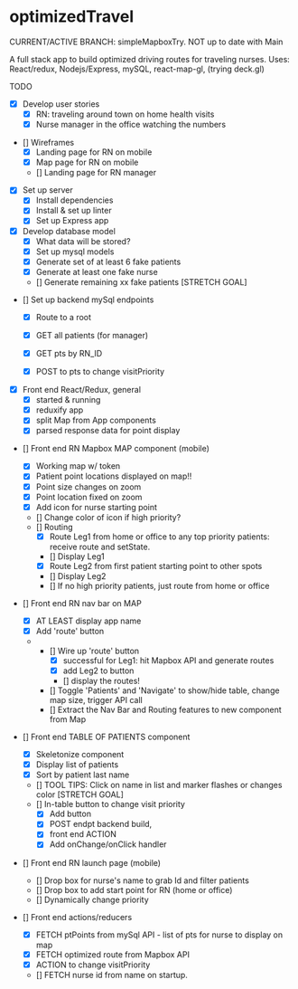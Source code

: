 # optimizedTravel

CURRENT/ACTIVE BRANCH: simpleMapboxTry. NOT up to date with Main

A full stack app to build optimized driving routes for traveling nurses.
Uses: React/redux, Nodejs/Express, mySQL, react-map-gl, (trying deck.gl)

TODO
* [x] Develop user stories
    * [x] RN: traveling around town on home health visits
    * [x] Nurse manager in the office watching the numbers

* [] Wireframes
    * [x] Landing page for RN on mobile
    * [x] Map page for RN on mobile
    * [] Landing page for RN manager   

* [x] Set up server
    * [x] Install dependencies
    * [x] Install & set up linter
    * [x] Set up Express app

* [x] Develop database model
    * [x] What data will be stored?
    * [x] Set up mysql models
    * [x] Generate set of at least 6 fake patients
    * [x] Generate at least one fake nurse   
    * [] Generate remaining xx fake patients [STRETCH GOAL]

* [] Set up backend mySql endpoints
    * [x] Route to a root
    * [X] GET all patients (for manager)
    * [x] GET pts by RN_ID
    * [x] POST to pts to change visitPriority


* [x] Front end React/Redux, general 
    * [x] started & running
    * [x] reduxify app
    * [x] split Map from App components
    * [x] parsed response data for point display

* [] Front end RN Mapbox MAP component (mobile)
    * [x] Working map w/ token 
    * [x] Patient point locations displayed on map!!
    * [x] Point size changes on zoom
    * [x] Point location fixed on zoom
    * [x] Add icon for nurse starting point 
    * [] Change color of icon if high priority?
    * [] Routing
        * [x] Route Leg1 from home or office to any top priority patients: receive route and setState.
        * [] Display Leg1
        * [x] Route Leg2 from first patient starting point to other spots
        * [] Display Leg2
        * [] If no high priority patients, just route from home or office 

* [] Front end RN nav bar on MAP
    * [x] AT LEAST display app name
    * [x] Add 'route' button
  * * [] Wire up 'route' button
        * [x] successful for Leg1: hit Mapbox API and generate routes
        * [x] add Leg2 to button
        * [] display the routes!
    * [] Toggle 'Patients' and 'Navigate' to show/hide table, change map size, trigger API call
    * [] Extract the Nav Bar and Routing features to new component from Map

* [] Front end TABLE OF PATIENTS component
    * [x] Skeletonize component
    * [x] Display list of patients
    * [x] Sort by patient last name
    * [] TOOL TIPS: Click on name in list and marker flashes or changes color [STRETCH GOAL]
    * [] In-table button to change visit priority
        * [x] Add button
        * [x] POST endpt backend build, 
        * [x] front end ACTION
        * [x] Add onChange/onClick handler

* [] Front end RN launch page (mobile)
    * [] Drop box for nurse's name to grab Id and filter patients
    * [] Drop box to add start point for RN (home or office)
    * [] Dynamically change priority
   
* [] Front end actions/reducers
    * [x] FETCH ptPoints from mySql API - list of pts for nurse to display on map
    * [x] FETCH optimized route from Mapbox API
    * [x] ACTION to change visitPriority
    * [] FETCH nurse id from name on startup.  

